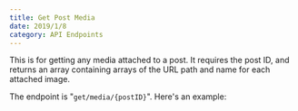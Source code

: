 ```yaml
---
title: Get Post Media
date: 2019/1/8
category: API Endpoints
---
```


This is for getting any media attached to a post. It requires the post ID, and returns an array containing arrays of the URL path and name for each attached image.

The endpoint is "`get/media/{postID}`". Here's an example:

<script src="https://gist.github.com/benrgreene/d6efef21d2f94a2d2f4eeb68a54414d1.js?file=api-get-post-media.js"></script>

